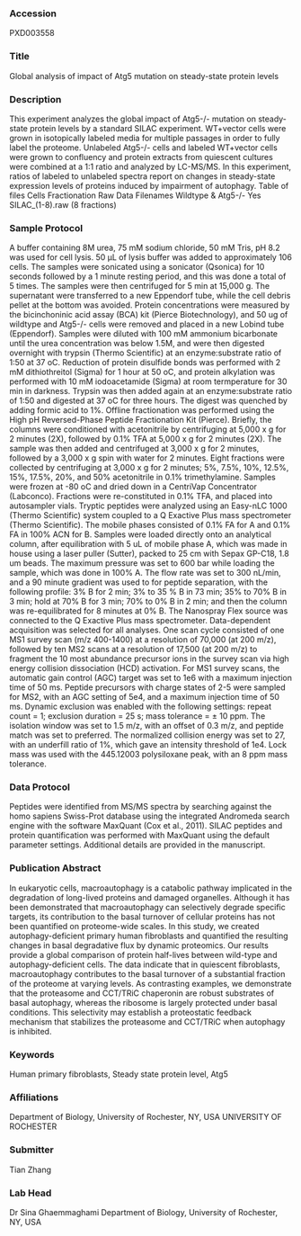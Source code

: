 ### Accession
PXD003558

### Title
Global analysis of impact of Atg5 mutation on steady-state protein levels

### Description
This experiment analyzes the global impact of Atg5-/- mutation on steady-state protein levels by a standard SILAC experiment. WT+vector cells were grown in isotopically labeled media for multiple passages in order to fully label the proteome. Unlabeled Atg5-/- cells and labeled WT+vector cells were grown to confluency and protein extracts from quiescent cultures were combined at a 1:1 ratio and analyzed by LC-MS/MS. In this experiment, ratios of labeled to unlabeled spectra report on changes in steady-state expression levels of proteins induced by impairment of autophagy. Table of files  Cells Fractionation Raw Data Filenames Wildtype & Atg5-/- Yes SILAC_(1-8).raw (8 fractions)

### Sample Protocol
A buffer containing 8M urea, 75 mM sodium chloride, 50 mM Tris, pH 8.2 was used for cell lysis. 50 μL of lysis buffer was added to approximately 106 cells. The samples were sonicated using a sonicator (Qsonica) for 10 seconds followed by a 1 minute resting period, and this was done a total of 5 times. The samples were then centrifuged for 5 min at 15,000 g. The supernatant were transferred to a new Eppendorf tube, while the cell debris pellet at the bottom was avoided. Protein concentrations were measured by the bicinchoninic acid assay (BCA) kit (Pierce Biotechnology), and 50 ug of wildtype and Atg5-/- cells were removed and placed in a new Lobind tube (Eppendorf).  Samples were diluted with 100 mM ammonium bicarbonate until the urea concentration was below 1.5M, and were then digested overnight with trypsin (Thermo Scientific) at an enzyme:substrate ratio of 1:50 at 37 oC.  Reduction of protein disulfide bonds was performed with 2 mM dithiothreitol (Sigma) for 1 hour at 50 oC, and protein alkylation was performed with 10 mM iodoacetamide (Sigma) at room termperature for 30 min in darkness. Trypsin was then added again at an enzyme:substrate ratio of 1:50 and digested at  37 oC for three hours. The digest was quenched by adding formic acid to 1%.  Offline fractionation was performed using the High pH Reversed-Phase Peptide Fractionation Kit (Pierce).  Briefly, the columns were conditioned with acetonitrile by centrifuging at 5,000 x g for 2 minutes (2X), followed by 0.1% TFA at 5,000 x g for 2 minutes (2X).  The sample was then added and centrifuged at 3,000 x g for 2 minutes, followed by a 3,000 x g spin with water for 2 minutes.  Eight fractions were collected by centrifuging at 3,000 x g for 2 minutes; 5%, 7.5%, 10%, 12.5%, 15%, 17.5%, 20%, and 50% acetonitrile in 0.1% trimethylamine.  Samples were frozen at -80 oC and dried down in a CentriVap Concentrator (Labconco).  Fractions were re-constituted in 0.1% TFA, and placed into autosampler vials.  Tryptic peptides were analyzed using an Easy-nLC 1000 (Thermo Scientific) system coupled to a Q Exactive Plus mass spectrometer (Thermo Scientific). The mobile phases consisted of 0.1% FA for A and 0.1% FA in 100% ACN for B.  Samples were loaded directly onto an analytical column, after equilibration with 5 uL of mobile phase A, which was made in house using a laser puller (Sutter), packed to 25 cm with Sepax GP-C18, 1.8 um beads. The maximum pressure was set to 600 bar while loading the sample, which was done in 100% A.  The flow rate was set to 300 nL/min, and a 90 minute gradient was used to for peptide separation, with the following profile: 3% B for 2 min; 3% to 35 % B in 73 min; 35% to 70% B in 3 min; hold at 70% B for 3 min; 70% to 0% B in 2 min; and then the column was re-equilibrated for 8 minutes at 0% B. The Nanospray Flex source was connected to the Q Exactive Plus mass spectrometer. Data-dependent acquisition was selected for all analyses. One scan cycle consisted of one MS1 survey scan (m/z 400-1400) at a resolution of 70,000 (at 200 m/z), followed by ten MS2 scans at a resolution of 17,500 (at 200 m/z) to fragment the 10 most abundance precursor ions in the survey scan via high energy collision dissociation (HCD) activation. For MS1 survey scans, the automatic gain control (AGC) target was set to 1e6 with a maximum injection time of 50 ms.  Peptide precursors with charge states of 2-5 were sampled for MS2, with an AGC setting of 5e4, and a maximum injection time of 50 ms. Dynamic exclusion was enabled with the following settings: repeat count = 1; exclusion duration = 25 s; mass tolerance = ± 10 ppm. The isolation window was set to 1.5 m/z, with an offset of 0.3 m/z, and peptide match was set to preferred.  The normalized collision energy was set to 27, with an underfill ratio of 1%, which gave an intensity threshold of 1e4.  Lock mass was used with the 445.12003 polysiloxane peak, with an 8 ppm mass tolerance.

### Data Protocol
Peptides were identified from MS/MS spectra by searching against the homo sapiens Swiss-Prot database using the integrated Andromeda search engine with the software MaxQuant (Cox et al., 2011). SILAC peptides and protein quantification was performed with MaxQuant using the default parameter settings. Additional details are provided in the manuscript.

### Publication Abstract
In eukaryotic cells, macroautophagy is a catabolic pathway implicated in the degradation of long-lived proteins and damaged organelles. Although it has been demonstrated that macroautophagy can selectively degrade specific targets, its contribution to the basal turnover of cellular proteins has not been quantified on proteome-wide scales. In this study, we created autophagy-deficient primary human fibroblasts and quantified the resulting changes in basal degradative flux by dynamic proteomics. Our results provide a global comparison of protein half-lives between wild-type and autophagy-deficient cells. The data indicate that in quiescent fibroblasts, macroautophagy contributes to the basal turnover of a substantial fraction of the proteome at varying levels. As contrasting examples, we demonstrate that the proteasome and CCT/TRiC chaperonin are robust substrates of basal autophagy, whereas the ribosome is largely protected under basal conditions. This selectivity may establish a proteostatic feedback mechanism that stabilizes the proteasome and CCT/TRiC when autophagy is inhibited.

### Keywords
Human primary fibroblasts, Steady state protein level, Atg5

### Affiliations
Department of Biology, University of Rochester, NY, USA
UNIVERSITY OF ROCHESTER

### Submitter
Tian Zhang

### Lab Head
Dr Sina Ghaemmaghami
Department of Biology, University of Rochester, NY, USA


